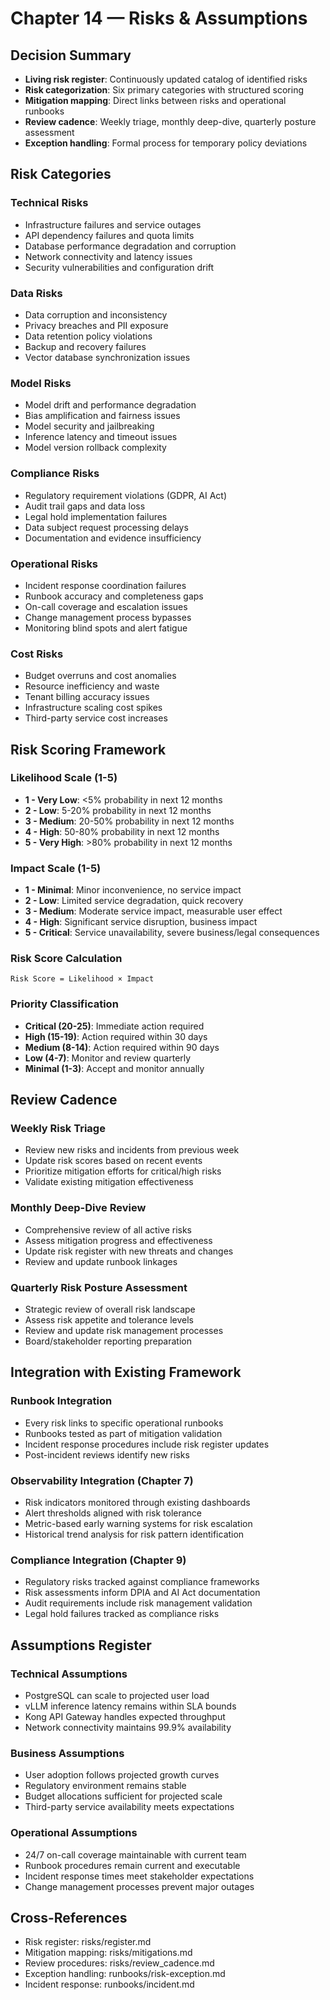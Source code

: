# Chapter 14 — Risks & Assumptions

## Decision Summary
- **Living risk register**: Continuously updated catalog of identified risks
- **Risk categorization**: Six primary categories with structured scoring
- **Mitigation mapping**: Direct links between risks and operational runbooks
- **Review cadence**: Weekly triage, monthly deep-dive, quarterly posture assessment
- **Exception handling**: Formal process for temporary policy deviations

## Risk Categories

### Technical Risks
- Infrastructure failures and service outages
- API dependency failures and quota limits
- Database performance degradation and corruption
- Network connectivity and latency issues
- Security vulnerabilities and configuration drift

### Data Risks
- Data corruption and inconsistency
- Privacy breaches and PII exposure
- Data retention policy violations
- Backup and recovery failures
- Vector database synchronization issues

### Model Risks
- Model drift and performance degradation
- Bias amplification and fairness issues
- Model security and jailbreaking
- Inference latency and timeout issues
- Model version rollback complexity

### Compliance Risks
- Regulatory requirement violations (GDPR, AI Act)
- Audit trail gaps and data loss
- Legal hold implementation failures
- Data subject request processing delays
- Documentation and evidence insufficiency

### Operational Risks
- Incident response coordination failures
- Runbook accuracy and completeness gaps
- On-call coverage and escalation issues
- Change management process bypasses
- Monitoring blind spots and alert fatigue

### Cost Risks
- Budget overruns and cost anomalies
- Resource inefficiency and waste
- Tenant billing accuracy issues
- Infrastructure scaling cost spikes
- Third-party service cost increases

## Risk Scoring Framework

### Likelihood Scale (1-5)
- **1 - Very Low**: <5% probability in next 12 months
- **2 - Low**: 5-20% probability in next 12 months
- **3 - Medium**: 20-50% probability in next 12 months
- **4 - High**: 50-80% probability in next 12 months
- **5 - Very High**: >80% probability in next 12 months

### Impact Scale (1-5)
- **1 - Minimal**: Minor inconvenience, no service impact
- **2 - Low**: Limited service degradation, quick recovery
- **3 - Medium**: Moderate service impact, measurable user effect
- **4 - High**: Significant service disruption, business impact
- **5 - Critical**: Service unavailability, severe business/legal consequences

### Risk Score Calculation
`Risk Score = Likelihood × Impact`

### Priority Classification
- **Critical (20-25)**: Immediate action required
- **High (15-19)**: Action required within 30 days
- **Medium (8-14)**: Action required within 90 days
- **Low (4-7)**: Monitor and review quarterly
- **Minimal (1-3)**: Accept and monitor annually

## Review Cadence

### Weekly Risk Triage
- Review new risks and incidents from previous week
- Update risk scores based on recent events
- Prioritize mitigation efforts for critical/high risks
- Validate existing mitigation effectiveness

### Monthly Deep-Dive Review
- Comprehensive review of all active risks
- Assess mitigation progress and effectiveness
- Update risk register with new threats and changes
- Review and update runbook linkages

### Quarterly Risk Posture Assessment
- Strategic review of overall risk landscape
- Assess risk appetite and tolerance levels
- Review and update risk management processes
- Board/stakeholder reporting preparation

## Integration with Existing Framework

### Runbook Integration
- Every risk links to specific operational runbooks
- Runbooks tested as part of mitigation validation
- Incident response procedures include risk register updates
- Post-incident reviews identify new risks

### Observability Integration (Chapter 7)
- Risk indicators monitored through existing dashboards
- Alert thresholds aligned with risk tolerance
- Metric-based early warning systems for risk escalation
- Historical trend analysis for risk pattern identification

### Compliance Integration (Chapter 9)
- Regulatory risks tracked against compliance frameworks
- Risk assessments inform DPIA and AI Act documentation
- Audit requirements include risk management validation
- Legal hold failures tracked as compliance risks

## Assumptions Register

### Technical Assumptions
- PostgreSQL can scale to projected user load
- vLLM inference latency remains within SLA bounds
- Kong API Gateway handles expected throughput
- Network connectivity maintains 99.9% availability

### Business Assumptions
- User adoption follows projected growth curves
- Regulatory environment remains stable
- Budget allocations sufficient for projected scale
- Third-party service availability meets expectations

### Operational Assumptions
- 24/7 on-call coverage maintainable with current team
- Runbook procedures remain current and executable
- Incident response times meet stakeholder expectations
- Change management processes prevent major outages

## Cross-References
- Risk register: risks/register.md
- Mitigation mapping: risks/mitigations.md
- Review procedures: risks/review_cadence.md
- Exception handling: runbooks/risk-exception.md
- Incident response: runbooks/incident.md